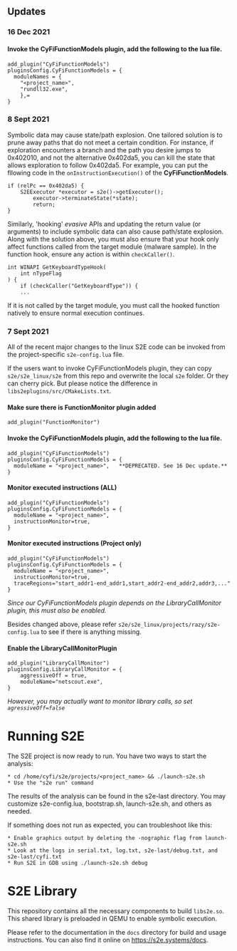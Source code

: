 ## Updates

### 16 Dec 2021

#### Invoke the CyFiFunctionModels plugin, add the following to the lua file.

``` 
add_plugin("CyFiFunctionModels")
pluginsConfig.CyFiFunctionModels = {
  moduleNames = {
  	"<project_name>", 
	"rundll32.exe",
	},=
}
```

### 8 Sept 2021

Symbolic data may cause state/path explosion. One tailored solution is to prune away paths that do not meet a certain condition.  For instance, if exploration encounters a branch and the path you desire jumps to 0x402010, and not the alternative 0x402da5, you can kill the state that allows exploration to follow 0x402da5. For example, you can put the fllowing code in the ```onInstructionExecution()``` of the **CyFiFunctionModels**.

```
if (relPc == 0x402da5) {
	S2EExecutor *executor = s2e()->getExecutor();
        executor->terminateState(*state);
        return;
}
```

Similarly, 'hooking' *evasive* APIs and updating the return value (or arguments) to include symbolic data can also cause path/state explosion. Along with the solution above, you must also ensure that your hook only affect functions called from the target module (malware sample).  In the function hook, ensure any action is within ```checkCaller()```.

```
int WINAPI GetKeyboardTypeHook(
	int nTypeFlag
) {
	if (checkCaller("GetKeyboardType")) {
	...
```

If it is not called by the target module, you must call the hooked function natively to ensure normal execution continues.

### 7 Sept 2021

All of the recent major changes to the linux S2E code can be invoked from the project-specific ``s2e-config.lua`` file.

If the users want to invoke CyFiFunctionModels plugin, they can copy `s2e/s2e_linux/s2e` from this repo and overwrite the local `s2e` folder. Or they can cherry pick. But please notice the difference in `libs2eplugins/src/CMakeLists.txt`.

#### Make sure there is FunctionMonitor plugin added

```
add_plugin("FunctionMonitor")
```

#### Invoke the CyFiFunctionModels plugin, add the following to the lua file.

``` 
add_plugin("CyFiFunctionModels")
pluginsConfig.CyFiFunctionModels = {
  moduleName = "<project_name>",   **DEPRECATED. See 16 Dec update.**
}
```
#### Monitor executed instructions (ALL)
``` 
add_plugin("CyFiFunctionModels")
pluginsConfig.CyFiFunctionModels = {
  moduleName = "<project_name>",
  instructionMonitor=true,
}
```
#### Monitor executed instructions (Project only)
``` 
add_plugin("CyFiFunctionModels")
pluginsConfig.CyFiFunctionModels = {
  moduleName = "<project_name>",
  instructionMonitor=true,
  traceRegions="start_addr1-end_addr1,start_addr2-end_addr2,addr3,..."
}
```

*Since our CyFiFunctionModels plugin depends on the LibraryCallMonitor plugin, this must also be enabled.*

Besides changed above, please refer `s2e/s2e_linux/projects/razy/s2e-config.lua` to see if there is anything missing. 

#### Enable the LibraryCallMonitorPlugin
```
add_plugin("LibraryCallMonitor")
pluginsConfig.LibraryCallMonitor = {
	aggressiveOff = true,
	moduleName="netscout.exe",
}
```

*However, you may actually want to monitor library calls, so set `agressiveOff=false`*

Running S2E
===========

The S2E project is now ready to run. You have two ways to start the analysis:

    * cd /home/cyfi/s2e/projects/<project_name> && ./launch-s2e.sh
    * Use the "s2e run" command

The results of the analysis can be found in the s2e-last directory.
You may customize s2e-config.lua, bootstrap.sh, launch-s2e.sh, and others
as needed.

If something does not run as expected, you can troubleshoot like this:

    * Enable graphics output by deleting the -nographic flag from launch-s2e.sh
    * Look at the logs in serial.txt, log.txt, s2e-last/debug.txt, and s2e-last/cyfi.txt
    * Run S2E in GDB using ./launch-s2e.sh debug



S2E Library
===========

This repository contains all the necessary components to build ``libs2e.so``. This shared
library is preloaded in QEMU to enable symbolic execution.

Please refer to the documentation in the ``docs`` directory for build and usage instructions.
You can also find it online on <https://s2e.systems/docs>.
